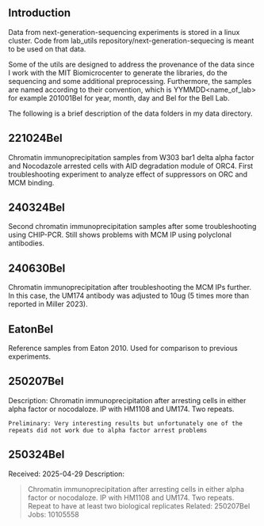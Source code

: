 ## Introduction
Data from next-generation-sequencing experiments is stored in a linux cluster. Code from lab_utils repository/next-generation-sequecing is meant to be used on that data. 

Some of the utils are designed to address the provenance of the data since I work with the MIT Biomicrocenter to generate the libraries, do the sequencing and some additional preprocessing. Furthermore, the samples are named according to their convention, which is YYMMDD<name_of_lab> for example 201001Bel for year, month, day and Bel for the Bell Lab. 

The following is a brief description of the data folders in my data directory.

## 221024Bel
Chromatin immunoprecipitation samples from W303 bar1 delta alpha factor and Nocodazole arrested cells with AID degradation module of ORC4. First troubleshooting experiment to analyze effect of suppressors on ORC and MCM binding. 

## 240324Bel
Second chromatin immunoprecipitation samples after some troubleshooting using CHIP-PCR. Still shows problems with MCM IP using polyclonal antibodies.

## 240630Bel

Chromatin immunoprecipitation after troubleshooting the MCM IPs further. In this case, the UM174 antibody was adjusted to 10ug (5 times more than reported in Miller 2023).

## EatonBel
Reference samples from Eaton 2010. Used for comparison to previous experiments.

## 250207Bel
Description: Chromatin immunoprecipitation after arresting cells in either alpha factor or nocodaloze. IP with HM1108 and UM174. Two repeats.
```{conclusions}
Preliminary: Very interesting results but unfortunately one of the repeats did not work due to alpha factor arrest problems
```

## 250324Bel
Received: 2025-04-29
Description:
  > Chromatin immunoprecipitation after arresting cells in either alpha factor or nocodaloze. IP with HM1108 and UM174. Two repeats.
  > Repeat to have at least two biological replicates
Related: 250207Bel
Jobs: 10105558
